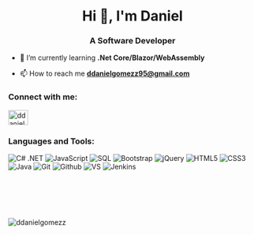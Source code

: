 <h1 align="center">Hi 👋, I'm Daniel</h1>
<h3 align="center">A Software Developer</h3>

- 🌱 I’m currently learning **.Net Core/Blazor/WebAssembly**

- 📫 How to reach me **ddanielgomezz95@gmail.com**

<h3 align="left">Connect with me:</h3>
<p align="left">
<a href="https://linkedin.com/in/ddanielgomezz" target="blank"><img align="center" src="https://cdn.jsdelivr.net/npm/simple-icons@3.0.1/icons/linkedin.svg" alt="ddanielgomezz" height="30" width="40" /></a>
</p>

<h3 align="left">Languages and Tools:</h3>

![C# .NET](https://img.shields.io/badge/c%23%20-%23239120.svg?&style=for-the-badge&logo=c-sharp&logoColor=white)
![JavaScript](https://img.shields.io/badge/-JavaScript-000000?style=for-the-badge&logo=javascript)
![SQL](https://img.shields.io/badge/-SQL-000000?style=for-the-badge&logo=MySQL)
![Bootstrap](https://img.shields.io/badge/bootstrap%20-%23563D7C.svg?&style=for-the-badge&logo=bootstrap&logoColor=white)
![jQuery](https://img.shields.io/badge/jquery%20-%230769AD.svg?&style=for-the-badge&logo=jquery&logoColor=white)
![HTML5](https://img.shields.io/badge/-HTML5-000000?style=for-the-badge&logo=HTML5)
![CSS3](https://img.shields.io/badge/-CSS3-000000?style=for-the-badge&logo=CSS3)
![Java](https://img.shields.io/badge/-Java-000000?style=for-the-badge&logo=Java&logoColor=007396)
![Git](http://img.shields.io/badge/-Git-000000?style=for-the-badge&logo=Git)
![Github](http://img.shields.io/badge/-Github-000000?style=for-the-badge&logo=Github&logoColor=green)
![VS](http://img.shields.io/badge/-VS%20Code-000000?style=for-the-badge&logo=Visual-studio-code&logoColor=blue)
![Jenkins](https://img.shields.io/badge/jenkins%20-%232C5263.svg?&style=for-the-badge&logo=jenkins&logoColor=white)

</br></br></br></br>

<p><img align="center" src="https://github-readme-stats.vercel.app/api/top-langs?username=ddanielgomezz&show_icons=true&locale=en&layout=compact" alt="ddanielgomezz" /></p>
